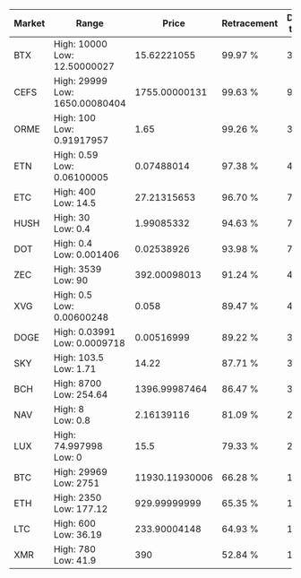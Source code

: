 | Market | Range | Price| Retracement | Doubles to 50% |
| --- | --- | --- | --- | --- |
| BTX | High: 10000<br />Low: 12.50000027 | 15.62221055 | 99.97 % | 320.46 |
| CEFS | High: 29999<br />Low: 1650.00080404 | 1755.00000131 | 99.63 % | 9.02 |
| ORME | High: 100<br />Low: 0.91917957 | 1.65 | 99.26 % | 30.58 |
| ETN | High: 0.59<br />Low: 0.06100005 | 0.07488014 | 97.38 % | 4.35 |
| ETC | High: 400<br />Low: 14.5 | 27.21315653 | 96.70 % | 7.62 |
| HUSH | High: 30<br />Low: 0.4 | 1.99085332 | 94.63 % | 7.63 |
| DOT | High: 0.4<br />Low: 0.001406 | 0.02538926 | 93.98 % | 7.91 |
| ZEC | High: 3539<br />Low: 90 | 392.00098013 | 91.24 % | 4.63 |
| XVG | High: 0.5<br />Low: 0.00600248 | 0.058 | 89.47 % | 4.36 |
| DOGE | High: 0.03991<br />Low: 0.0009718 | 0.00516999 | 89.22 % | 3.95 |
| SKY | High: 103.5<br />Low: 1.71 | 14.22 | 87.71 % | 3.70 |
| BCH | High: 8700<br />Low: 254.64 | 1396.99987464 | 86.47 % | 3.20 |
| NAV | High: 8<br />Low: 0.8 | 2.16139116 | 81.09 % | 2.04 |
| LUX | High: 74.997998<br />Low: 0 | 15.5 | 79.33 % | 2.42 |
| BTC | High: 29969<br />Low: 2751 | 11930.11930006 | 66.28 % | 1.37 |
| ETH | High: 2350<br />Low: 177.12 | 929.99999999 | 65.35 % | 1.36 |
| LTC | High: 600<br />Low: 36.19 | 233.90004148 | 64.93 % | 1.36 |
| XMR | High: 780<br />Low: 41.9 | 390 | 52.84 % | 1.05 |
